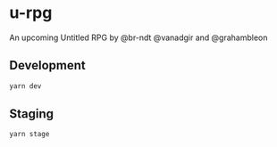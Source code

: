 # u-rpg
An upcoming Untitled RPG by @br-ndt @vanadgir and @grahambleon

## Development
```bash
yarn dev
```

## Staging
```bash
yarn stage
```
